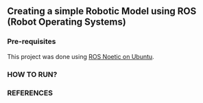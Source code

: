 ## Creating a simple Robotic Model using ROS (Robot Operating Systems)

### Pre-requisites

This project was done using [ROS Noetic on Ubuntu](http://wiki.ros.org/noetic/Installation/Ubuntu). 

### HOW TO RUN?

### REFERENCES
